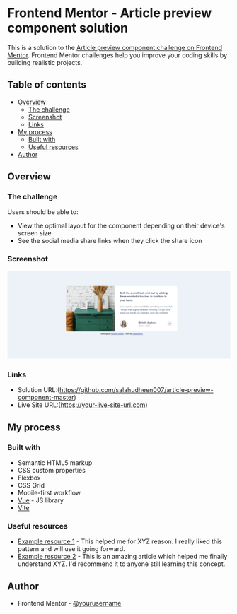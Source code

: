 # Frontend Mentor - Article preview component solution

This is a solution to the [Article preview component challenge on Frontend Mentor](https://www.frontendmentor.io/challenges/article-preview-component-dYBN_pYFT). Frontend Mentor challenges help you improve your coding skills by building realistic projects. 

## Table of contents

- [Overview](#overview)
  - [The challenge](#the-challenge)
  - [Screenshot](#screenshot)
  - [Links](#links)
- [My process](#my-process)
  - [Built with](#built-with)
  - [Useful resources](#useful-resources)
- [Author](#author)



## Overview

### The challenge

Users should be able to:

- View the optimal layout for the component depending on their device's screen size
- See the social media share links when they click the share icon

### Screenshot

![](/src/assets/s.png)



### Links

- Solution URL:(https://github.com/salahudheen007/article-preview-component-master)
- Live Site URL:(https://your-live-site-url.com)

## My process

### Built with

- Semantic HTML5 markup
- CSS custom properties
- Flexbox
- CSS Grid
- Mobile-first workflow
- [Vue](https://v3.vuejs.org/) - JS library
- [Vite](https://vitejs.dev/) 






### Useful resources

- [Example resource 1](https://www.example.com) - This helped me for XYZ reason. I really liked this pattern and will use it going forward.
- [Example resource 2](https://www.example.com) - This is an amazing article which helped me finally understand XYZ. I'd recommend it to anyone still learning this concept.


## Author


- Frontend Mentor - [@yourusername](https://www.frontendmentor.io/profile/salahudheen007)


